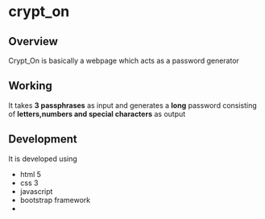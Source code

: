 # crypt_on

## Overview
 Crypt_On is basically a webpage which acts as a password generator

## Working
 It takes **3 passphrases** as input and generates a **long** password consisting of **letters,numbers and special characters** as  output

## Development
It is developed using 

* html 5
* css 3
* javascript
* bootstrap framework
*

